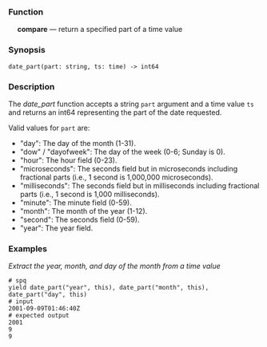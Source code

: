 ### Function

&emsp; **compare** &mdash; return a specified part of a time value

### Synopsis

```
date_part(part: string, ts: time) -> int64
```

### Description

The _date_part_ function accepts a string `part` argument and a time value `ts` and
returns an int64 representing the part of the date requested.

Valid values for `part` are:

- "day": The day of the month (1-31).
- "dow" / "dayofweek": The day of the week (0-6; Sunday is 0).
- "hour": The hour field (0-23).
- "microseconds": The seconds field but in microseconds including fractional parts (i.e., 1 second is 1,000,000 microseconds).
- "milliseconds": The seconds field but in milliseconds including fractional parts (i.e., 1 second is 1,000 milliseconds).
- "minute": The minute field (0-59).
- "month": The month of the year (1-12).
- "second": The seconds field (0-59).
- "year": The year field.

### Examples

_Extract the year, month, and day of the month from a time value_
```mdtest-spq
# spq
yield date_part("year", this), date_part("month", this), date_part("day", this)
# input
2001-09-09T01:46:40Z
# expected output
2001
9
9
```
